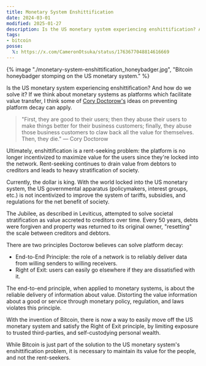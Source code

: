 ```yaml
---
title: Monetary System Enshittification
date: 2024-03-01
modified: 2025-01-27
description: Is the US monetary system experiencing enshittification? And how do we solve it?
tags:
- bitcoin
posse:
  𝕏: https://x.com/CameronOtsuka/status/1763677048814616669
---
```


{% image "./monetary-system-enshittification_honeybadger.jpg", "Bitcoin honeybadger stomping on the US monetary system." %}

Is the US monetary system experiencing enshittification? And how do we solve it? If we think about monetary systems as platforms which facilitate value transfer, I think some of [Cory Doctorow's](https://twitter.com/doctorow) ideas on preventing platform decay can apply.

> "First, they are good to their users; then they abuse their users to make things better for their business customers; finally, they abuse those business customers to claw back all the value for themselves. Then, they die." — Cory Doctorow

Ultimately, enshittification is a rent-seeking problem: the platform is no longer incentivized to maximize value for the users since they're locked into the network. Rent-seeking continues to drain value from debtors to creditors and leads to heavy stratification of society.

Currently, the dollar is king. With the world locked into the US monetary system, the US governmental apparatus (policymakers, interest groups, etc.) is not incentivized to improve the system of tariffs, subsidies, and regulations for the net benefit of society.
 
The Jubilee, as described in Leviticus, attempted to solve societal stratification as value accreted to creditors over time. Every 50 years, debts were forgiven and property was returned to its original owner, "resetting" the scale between creditors and debtors.

There are two principles Doctorow believes can solve platform decay:
- End-to-End Principle: the role of a network is to reliably deliver data from willing senders to willing receivers.
- Right of Exit: users can easily go elsewhere if they are dissatisfied with it.

The end-to-end principle, when applied to monetary systems, is about the reliable delivery of information about value. Distorting the value information about a good or service through monetary policy, regulation, and laws violates this principle.

With the invention of Bitcoin, there is now a way to easily move off the US monetary system and satisfy the Right of Exit principle, by limiting exposure to trusted third-parties, and self-custodying personal wealth.

While Bitcoin is just part of the solution to the US monetary system's enshittification problem, it is necessary to maintain its value for the people, and not the rent-seekers.